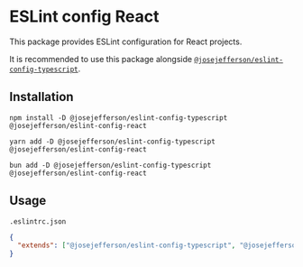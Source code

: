 # ESLint config React

This package provides ESLint configuration for React projects.

It is recommended to use this package alongside [`@josejefferson/eslint-config-typescript`](https://www.npmjs.com/package/@josejefferson/eslint-config-typescript).

## Installation

```fish
npm install -D @josejefferson/eslint-config-typescript @josejefferson/eslint-config-react

yarn add -D @josejefferson/eslint-config-typescript @josejefferson/eslint-config-react

bun add -D @josejefferson/eslint-config-typescript @josejefferson/eslint-config-react
```

## Usage

`.eslintrc.json`

```json
{
  "extends": ["@josejefferson/eslint-config-typescript", "@josejefferson/eslint-config-react"]
}
```
